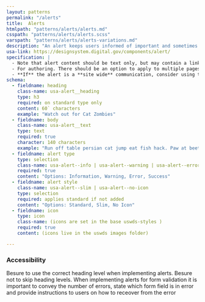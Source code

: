 ```yaml
---
layout: patterns
permalink: "/alerts"
title:  Alerts
htmlpath: "patterns/alerts/alerts.md"
csspath: "patterns/alerts/alerts.scss"
varspath: "patterns/alerts/alerts-variations.md"
description: "An alert keeps users informed of important and sometimes time-sensitive changes." 
usa-link: https://designsystem.digital.gov/components/alert/
specification: |
  - Note that alert content should be text only, but may contain a link.
  - For authoring. There should be an option to apply to multiple pages or sections.
  - **If** the alert is a **site wide** communication, consider using the [Site Alert](/site-alert) instead.
schema: 
  - fieldname: heading
    class-name: usa-alert__heading
    type: h3
    required: on standard type only
    content: 60` characters
    example: "Watch out for Cat Zombies"
  - fieldname: body
    class-name: usa-alert__text
    type: text
    required: true
    character: 140 characters
    example: "Run off table persian cat jump eat fish hack. Paw at beetle and eat it before it gets away demand"
  - fieldname: alert type
    type: selection
    class-name: usa-alert--info | usa-alert--warning | usa-alert--error | usa-alert--success
    required: true
    content: "Options: Information, Warning, Error, Success"
  - fieldname: alert style
    class-name: usa-alert--slim | usa-alert--no-icon
    type: selection
    required: applies standard if not added
    content: "Options: Standard, Slim, No Icon"
  - fieldname: icon
    type: icon
    class-name: (icons are set in the base uswds-styles )
    required: true
    content: (icons live in the uswds images folder)

---
```


### Accessibility
Besure to use the correct heading level when implementing alerts. Besure not to skip heading levels.
When implementing alerts for form validation it is important to convey the number of errors, state which form field is in error and provide instructions to users on how to receover from the error